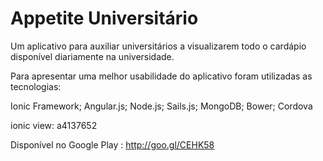 # Appetite Universitário
Um aplicativo para auxiliar universitários a visualizarem
  todo o cardápio disponível diariamente na universidade.

Para apresentar uma melhor usabilidade do aplicativo foram utilizadas
as tecnologias:

Ionic Framework; Angular.js; Node.js; Sails.js; MongoDB; Bower; Cordova

ionic view: a4137652

Disponível no Google Play : http://goo.gl/CEHK58
